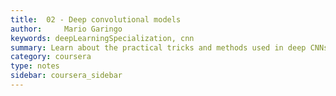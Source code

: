 ```yaml
---
title:  02 - Deep convolutional models
author:     Mario Garingo
keywords: deepLearningSpecialization, cnn
summary: Learn about the practical tricks and methods used in deep CNNs straight from the research papers. ...
category: coursera
type: notes
sidebar: coursera_sidebar
---
```


